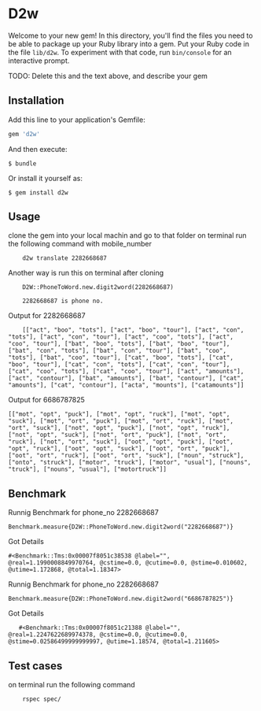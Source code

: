 # D2w

Welcome to your new gem! In this directory, you'll find the files you need to be able to package up your Ruby library into a gem. Put your Ruby code in the file `lib/d2w`. To experiment with that code, run `bin/console` for an interactive prompt.

TODO: Delete this and the text above, and describe your gem

## Installation

Add this line to your application's Gemfile:

```ruby
gem 'd2w'
```

And then execute:

    $ bundle

Or install it yourself as:

    $ gem install d2w 

## Usage
clone the gem into your local machin and go to that folder
on terminal run the following command with mobile_number

        
        d2w translate 2282668687
        
Another way is run this on terminal after cloning 
   
        D2W::PhoneToWord.new.digit2word(2282668687)    
        
        2282668687 is phone no.
        
 Output for 2282668687
        
        [["act", "boo", "tots"], ["act", "boo", "tour"], ["act", "con", "tots"], ["act", "con", "tour"], ["act", "coo", "tots"], ["act", "coo", "tour"], ["bat", "boo", "tots"], ["bat", "boo", "tour"], ["bat", "con", "tots"], ["bat", "con", "tour"], ["bat", "coo", "tots"], ["bat", "coo", "tour"], ["cat", "boo", "tots"], ["cat", "boo", "tour"], ["cat", "con", "tots"], ["cat", "con", "tour"], ["cat", "coo", "tots"], ["cat", "coo", "tour"], ["act", "amounts"], ["act", "contour"], ["bat", "amounts"], ["bat", "contour"], ["cat", "amounts"], ["cat", "contour"], ["acta", "mounts"], ["catamounts"]]

Output for 6686787825

    [["mot", "opt", "puck"], ["mot", "opt", "ruck"], ["mot", "opt", "suck"], ["mot", "ort", "puck"], ["mot", "ort", "ruck"], ["mot", "ort", "suck"], ["not", "opt", "puck"], ["not", "opt", "ruck"], ["not", "opt", "suck"], ["not", "ort", "puck"], ["not", "ort", "ruck"], ["not", "ort", "suck"], ["oot", "opt", "puck"], ["oot", "opt", "ruck"], ["oot", "opt", "suck"], ["oot", "ort", "puck"], ["oot", "ort", "ruck"], ["oot", "ort", "suck"], ["noun", "struck"], ["onto", "struck"], ["motor", "truck"], ["motor", "usual"], ["nouns", "truck"], ["nouns", "usual"], ["motortruck"]]
        

## Benchmark
   Runnig Benchmark for phone_no 2282668687
   
    Benchmark.measure{D2W::PhoneToWord.new.digit2word("2282668687")}
 Got Details
    
    #<Benchmark::Tms:0x00007f8051c38538 @label="", @real=1.1990008849970764, @cstime=0.0, @cutime=0.0, @stime=0.010602, @utime=1.172868, @total=1.18347>
    
 Runnig Benchmark for phone_no 2282668687   
 
    Benchmark.measure{D2W::PhoneToWord.new.digit2word("6686787825")}
    
 Got Details
 
       #<Benchmark::Tms:0x00007f8051c21388 @label="", @real=1.2247622689974378, @cstime=0.0, @cutime=0.0,   @stime=0.02586499999999997, @utime=1.18574, @total=1.211605>
       
## Test cases
on terminal run the following command

        rspec spec/
        
        
       
